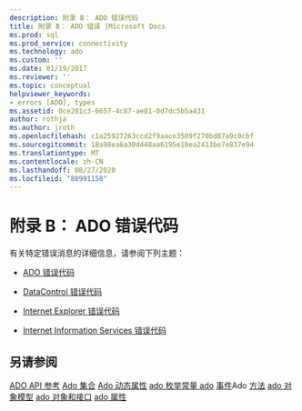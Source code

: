 ```yaml
---
description: 附录 B： ADO 错误代码
title: 附录 B： ADO 错误 |Microsoft Docs
ms.prod: sql
ms.prod_service: connectivity
ms.technology: ado
ms.custom: ''
ms.date: 01/19/2017
ms.reviewer: ''
ms.topic: conceptual
helpviewer_keywords:
- errors [ADO], types
ms.assetid: 0ce201c3-6657-4c87-ae81-0d7dc5b5a431
author: rothja
ms.author: jroth
ms.openlocfilehash: c1a25927263ccd2f9aace3509f270bd87a9c0cbf
ms.sourcegitcommit: 18a98ea6a30d448aa6195e10ea2413be7e837e94
ms.translationtype: MT
ms.contentlocale: zh-CN
ms.lasthandoff: 08/27/2020
ms.locfileid: "88991158"
---
```

# <a name="appendix-b-ado-error-codes"></a>附录 B： ADO 错误代码
有关特定错误消息的详细信息，请参阅下列主题：

-   [ADO 错误代码](./ado-error-codes.md)

-   [DataControl 错误代码](./datacontrol-error-codes.md)

-   [Internet Explorer 错误代码](./internet-explorer-error-codes.md)

-   [Internet Information Services 错误代码](./internet-information-services-error-codes.md)

## <a name="see-also"></a>另请参阅
 [ADO API 参考](../../reference/ado-api/ado-api-reference.md) [Ado 集合](../../reference/ado-api/ado-collections.md) [Ado 动态属性](../../reference/ado-api/ado-dynamic-properties.md) [ado 枚举常量 ado](../../reference/ado-api/ado-enumerated-constants.md) [事件](../../reference/ado-api/ado-events.md)Ado [方法](../../reference/ado-api/ado-methods.md) [ado 对象模型](../../reference/ado-api/ado-object-model.md) [ado 对象和接口](../../reference/ado-api/ado-objects-and-interfaces.md) [ado 属性](../../reference/ado-api/ado-properties.md)